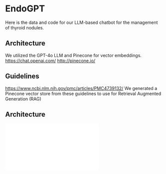 # EndoGPT
Here is the data and code for our LLM-based chatbot for the management of thyroid nodules. 

## Architecture
We utilized the GPT-4o LLM and Pinecone for vector embeddings.
https://chat.openai.com/
http://pinecone.io/

## Guidelines
https://www.ncbi.nlm.nih.gov/pmc/articles/PMC4739132/
We generated a Pinecone vector store from these guidelines to use for Retrieval Augmented Generation (RAG)

## Architecture
![image](method-schmatic.pdf)
